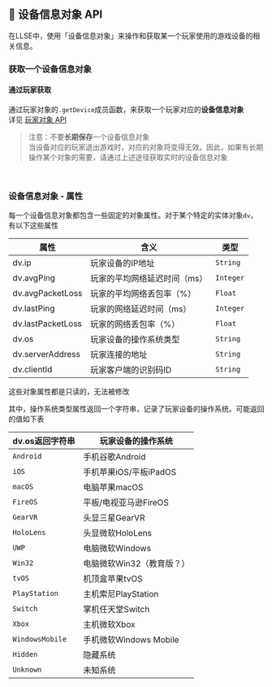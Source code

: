##  📱 设备信息对象 API

在LLSE中，使用「设备信息对象」来操作和获取某一个玩家使用的游戏设备的相关信息。

### 获取一个设备信息对象

#### 通过玩家获取

通过玩家对象的`.getDevice`成员函数，来获取一个玩家对应的**设备信息对象**    
详见 [玩家对象 API](zh_CN/Development/GameAPI/Player.md)      

>  注意：不要**长期保存**一个设备信息对象  
> 当设备对应的玩家退出游戏时，对应的对象将变得无效。因此，如果有长期操作某个对象的需要，请通过上述途径获取实时的设备信息对象

<br>


### 设备信息对象 - 属性

每一个设备信息对象都包含一些固定的对象属性。对于某个特定的实体对象`dv`，有以下这些属性

| 属性             | 含义                         | 类型      |
| ---------------- | ---------------------------- | --------- |
| dv.ip            | 玩家设备的IP地址             | `String`  |
| dv.avgPing       | 玩家的平均网络延迟时间（ms） | `Integer` |
| dv.avgPacketLoss | 玩家的平均网络丢包率（%）    | `Float`   |
| dv.lastPing      | 玩家的网络延迟时间（ms）     | `Integer` |
| dv.lastPacketLoss| 玩家的网络丢包率（%）        | `Float`   |
| dv.os            | 玩家设备的操作系统类型       | `String`  |
| dv.serverAddress | 玩家连接的地址              | `String`  |
| dv.clientId      | 玩家客户端的识别码ID         | `String`  |

这些对象属性都是只读的，无法被修改 

其中，操作系统类型属性返回一个字符串，记录了玩家设备的操作系统。可能返回的值如下表

| dv.os返回字符串  | 玩家设备的操作系统       |
| --------------- | ---------------------  |
| `Android`       | 手机谷歌Android         |
| `iOS`           | 手机苹果iOS/平板iPadOS  |
| `macOS`         | 电脑苹果macOS           |
| `FireOS`        | 平板/电视亚马逊FireOS   |
| `GearVR`        | 头显三星GearVR          |
| `HoloLens`      | 头显微软HoloLens        |
| `UWP`           | 电脑微软Windows         |
| `Win32`         | 电脑微软Win32（教育版？）|
| `tvOS`          | 机顶盒苹果tvOS          |
| `PlayStation`   | 主机索尼PlayStation     |
| `Switch`        | 掌机任天堂Switch        |
| `Xbox`          | 主机微软Xbox            |
| `WindowsMobile` | 手机微软Windows Mobile  |
| `Hidden`        | 隐藏系统                |
| `Unknown`       | 未知系统                |
